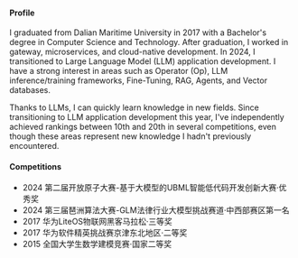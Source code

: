 #### Profile

I graduated from Dalian Maritime University in 2017 with a Bachelor's degree in Computer Science and Technology. After graduation, I worked in gateway, microservices, and cloud-native development. In 2024, I transitioned to Large Language Model (LLM) application development. I have a strong interest in areas such as Operator (Op), LLM inference/training frameworks, Fine-Tuning, RAG, Agents, and Vector databases.

Thanks to LLMs, I can quickly learn knowledge in new fields. Since transitioning to LLM application development this year, I've independently achieved rankings between 10th and 20th in several competitions, even though these areas represent new knowledge I hadn't previously encountered.

#### Competitions

- 2024 第二届开放原子大赛-基于大模型的UBML智能低代码开发创新大赛·优秀奖
- 2024 第三届琶洲算法大赛-GLM法律行业大模型挑战赛道·中西部赛区第一名
- 2017 华为LiteOS物联网黑客马拉松·三等奖
- 2017 华为软件精英挑战赛京津东北地区·二等奖
- 2015 全国大学生数学建模竞赛·国家二等奖

